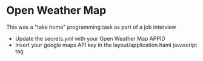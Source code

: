 # Open Weather Map

This was a "take home" programming task as part of a job interview

- Update the secrets.yml with your Open Weather Map APPID
- Insert your google maps API key in the layout/application.haml javascript tag

